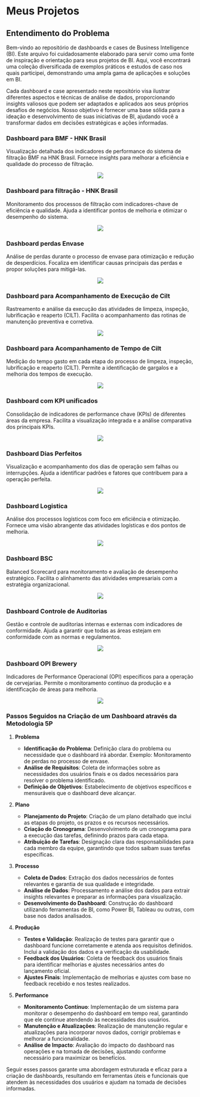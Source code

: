 
# Meus Projetos

## Entendimento do Problema

Bem-vindo ao repositório de dashboards e cases de Business Intelligence (BI). Este arquivo foi cuidadosamente elaborado para servir como uma fonte de inspiração e orientação para seus projetos de BI. Aqui, você encontrará uma coleção diversificada de exemplos práticos e estudos de caso nos quais participei, demonstrando uma ampla gama de aplicações e soluções em BI.

Cada dashboard e case apresentado neste repositório visa ilustrar diferentes aspectos e técnicas de análise de dados, proporcionando insights valiosos que podem ser adaptados e aplicados aos seus próprios desafios de negócios. Nosso objetivo é fornecer uma base sólida para a ideação e desenvolvimento de suas iniciativas de BI, ajudando você a transformar dados em decisões estratégicas e ações informadas.

### Dashboard para BMF - HNK Brasil

Visualização detalhada dos indicadores de performance do sistema de filtração BMF na HNK Brasil. Fornece insights para melhorar a eficiência e qualidade do processo de filtração.

<p align="center">
   <img src= "BMF.jpeg">

### Dashboard para filtração - HNK Brasil

Monitoramento dos processos de filtração com indicadores-chave de eficiência e qualidade. Ajuda a identificar pontos de melhoria e otimizar o desempenho do sistema.

<p align="center">
   <img src= "FILTRAÇÃO.jpeg">

### Dashboard perdas Envase

Análise de perdas durante o processo de envase para otimização e redução de desperdícios. Focaliza em identificar causas principais das perdas e propor soluções para mitigá-las.

<p align="center">
   <img src= "PACK LOSS.jpeg">

### Dashboard para Acompanhamento de Execução de Cilt

Rastreamento e análise da execução das atividades de limpeza, inspeção, lubrificação e reaperto (CILT). Facilita o acompanhamento das rotinas de manutenção preventiva e corretiva.

<p align="center">
   <img src= "T CILT.jpeg">

### Dashboard para Acompanhamento de Tempo de Cilt

Medição do tempo gasto em cada etapa do processo de limpeza, inspeção, lubrificação e reaperto (CILT). Permite a identificação de gargalos e a melhoria dos tempos de execução.

<p align="center">
   <img src= "CILT.jpeg">

### Dashboard com KPI unificados

Consolidação de indicadores de performance chave (KPIs) de diferentes áreas da empresa. Facilita a visualização integrada e a análise comparativa dos principais KPIs.

<p align="center">
   <img src= "KPIS.jpeg">

### Dashboard Dias Perfeitos

Visualização e acompanhamento dos dias de operação sem falhas ou interrupções. Ajuda a identificar padrões e fatores que contribuem para a operação perfeita.

<p align="center">
   <img src= "PERFECT.jpeg">

### Dashboard Logistica

Análise dos processos logísticos com foco em eficiência e otimização. Fornece uma visão abrangente das atividades logísticas e dos pontos de melhoria.

<p align="center">
   <img src= "LOGISTICA.jpeg">

### Dashboard BSC

Balanced Scorecard para monitoramento e avaliação de desempenho estratégico. Facilita o alinhamento das atividades empresariais com a estratégia organizacional.

<p align="center">
   <img src= "BSC 1.jpeg">

### Dashboard Controle de Auditorias

Gestão e controle de auditorias internas e externas com indicadores de conformidade. Ajuda a garantir que todas as áreas estejam em conformidade com as normas e regulamentos.

<p align="center">
   <img src= "AUDITORIAS.jpeg">

### Dashboard OPI Brewery

Indicadores de Performance Operacional (OPI) específicos para a operação de cervejarias. Permite o monitoramento contínuo da produção e a identificação de áreas para melhoria.

<p align="center">
   <img src= "OPI.jpeg">


### Passos Seguidos na Criação de um Dashboard através da Metodologia 5P

1. **Problema**
   - **Identificação do Problema**: Definição clara do problema ou necessidade que o dashboard irá abordar. Exemplo: Monitoramento de perdas no processo de envase.
   - **Análise de Requisitos**: Coleta de informações sobre as necessidades dos usuários finais e os dados necessários para resolver o problema identificado.
   - **Definição de Objetivos**: Estabelecimento de objetivos específicos e mensuráveis que o dashboard deve alcançar. 

2. **Plano**
   - **Planejamento do Projeto**: Criação de um plano detalhado que inclui as etapas do projeto, os prazos e os recursos necessários.
   - **Criação do Cronograma**: Desenvolvimento de um cronograma para a execução das tarefas, definindo prazos para cada etapa.
   - **Atribuição de Tarefas**: Designação clara das responsabilidades para cada membro da equipe, garantindo que todos saibam suas tarefas específicas.

3. **Processo**
   - **Coleta de Dados**: Extração dos dados necessários de fontes relevantes e garantia de sua qualidade e integridade.
   - **Análise de Dados**: Processamento e análise dos dados para extrair insights relevantes e preparar as informações para visualização.
   - **Desenvolvimento do Dashboard**: Construção do dashboard utilizando ferramentas de BI, como Power BI, Tableau ou outras, com base nos dados analisados.

4. **Produção**
   - **Testes e Validação**: Realização de testes para garantir que o dashboard funcione corretamente e atenda aos requisitos definidos. Inclui a validação dos dados e a verificação da usabilidade.
   - **Feedback dos Usuários**: Coleta de feedback dos usuários finais para identificar melhorias e ajustes necessários antes do lançamento oficial.
   - **Ajustes Finais**: Implementação de melhorias e ajustes com base no feedback recebido e nos testes realizados.

5. **Performance**
   - **Monitoramento Contínuo**: Implementação de um sistema para monitorar o desempenho do dashboard em tempo real, garantindo que ele continue atendendo às necessidades dos usuários.
   - **Manutenção e Atualizações**: Realização de manutenção regular e atualizações para incorporar novos dados, corrigir problemas e melhorar a funcionalidade.
   - **Análise de Impacto**: Avaliação do impacto do dashboard nas operações e na tomada de decisões, ajustando conforme necessário para maximizar os benefícios.

Seguir esses passos garante uma abordagem estruturada e eficaz para a criação de dashboards, resultando em ferramentas úteis e funcionais que atendem às necessidades dos usuários e ajudam na tomada de decisões informadas.
